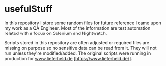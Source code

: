 # usefulStuff

In this repository I store some random files for future reference I came upon my work as a QA Engineer. Most of the information are test automation related with a focus on Selenium and Nightwatch.

Scripts stored in this repository are often adjusted or required files are missing on purpose so no sensitive data can be read from it. They will not run unless they're modified/added. The original scripts were running in production for www.lieferheld.de [https://www.lieferheld.de/].
